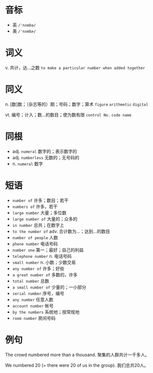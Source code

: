# 音标

- 英 `/'nʌmbə/`
- 美 `/'nʌmbɚ/`

# 词义

v. 共计，达…之数
`to make a particular number when added together`

# 同义

n. [数]数；（杂志等的）期；号码；数字；算术
`figure` `arithmetic` `digital`

vt. 编号；计入；数…的数目；使为数有限
`control No.` `code name`

# 同根

- adj. `numeral` 数字的；表示数字的
- adj. `numberless` 无数的；无号码的
- n. `numeral` 数字

# 短语

- `number of` 许多；数目；若干
- `numbers of` 许多，若干
- `large number` 大量；多位数
- `large number of` 大量的；众多的
- `in number` 总共；在数字上
- `to the number of` adv. 合计数为...；达到...的数目
- `number of people` 人数
- `phone number` 电话号码
- `number one` 第一；最好；自己的利益
- `telephone number` n. 电话号码
- `small number` n. 小数；少数交易
- `any number of` 许多；好些
- `a great number of` 多数的，许多
- `total number` 总数
- `a small number of` 少量的；一小部分
- `serial number` 序号，编号
- `any number` 任意人数
- `account number` 帐号
- `by the numbers` 系统地；按常规地
- `room number` 房间号码

# 例句

The crowd numbered more than a thousand.
聚集的人群共计一千多人。

We numbered 20 (= there were 20 of us in the group).
我们总共20人。


